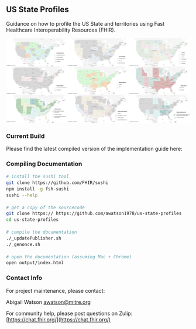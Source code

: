 ## US State Profiles

Guidance on how to profile the US State and territories using Fast Healthcare Interoperability Resources (FHIR).

![PolicyAnalysis-Examples-3x2.jpg](./assets/PolicyAnalysis-Examples-3x2.jpg)  


### Current Build

Please find the latest compiled version of the implementation guide here: []()

### Compiling Documentation  

```bash 
# install the sushi tool
git clone https://github.com/FHIR/sushi
npm install -g fsh-sushi
sushi --help

# get a copy of the sourcecode
git clone https:// https://github.com/awatson1978/us-state-profiles
cd us-state-profiles

# compile the documentation  
./_updatePublisher.sh
./_genonce.sh

# open the documentation (assuming Mac + Chrome)
open output/index.html
```


### Contact Info  


For project maintenance, please contact:    

Abigail Watson <awatson@mitre.org> 

For community help, please post questions on Zulip:  
[https://chat.fhir.org/](https://chat.fhir.org/)  

